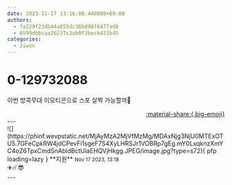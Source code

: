 ```yaml
---
date: 2023-11-17 13:16:08.448000+09:00
authors:
  - fa229f23db44a855dc36bd98f6477ad8
  - 6599dbbcaa26237c2ab0f3becb421b45
categories:
  - Jiwon
---
```


# 0-129732088

<div class="post-container" markdown="1">
<div class="content-container md-sidebar__scrollwrap" markdown="1">

이번 방콕무대 이모티콘으로 스포 살짝 가능할까🥺

</div>
</div>

<div style="text-align: right;" markdown="1">
<a href="https://weverse.io/fromis9/fanpost/0-129732088" style="text-align: right;">:material-share:{.big-emoji}</a>
</div>
---

<div class="comments-container md-sidebar__scrollwrap" markdown="1">
<div class="comment" markdown="1">
<div class='id-container' markdown="1">
![](https://phinf.wevpstatic.net/MjAyMzA2MjVfMzMg/MDAxNjg3NjU0MTExOTU5.7GFeCpkRW4jdCPevFi1sgeF7S4XyLHRSJr1VOBRp7gEg.mY0LxqknzXmYC4oZ6TpxCmdSnAbldBctUiaEHQVjHkgg.JPEG/image.jpg?type=s72){ pfp loading=lazy }
**<span class="artist">지원</span>** <small>Nov 17 2023, 13:18</small><br>
</div>
<div class='comment-body' markdown="1">
✈️☄️😎
</div>
</div>
</div>
---
